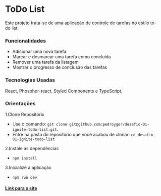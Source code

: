 # ToDo List

Este projeto trata-se de uma aplicação de controle de tarefas no estilo to-do list.

### Funcionalidades

- Adicionar uma nova tarefa
- Marcar e desmarcar uma tarefa como concluída
- Remover uma tarefa da listagem
- Mostrar o progresso de conclusão das tarefas

### Tecnologias Usadas

React, Phosphor-react, Styled Components e TypeScript.

### Orientações

1.Clone Repositório

- Use o comando: `git clone git@github.com:pedroygor/desafio-01-ignite-todo-list.git`.
- Entre na pasta do repositório que você acabou de clonar: `cd desafio-01-ignite-todo-list`

2.Instale as dependências

- `npm install`

3.Inicialize a aplicação

- `npm run dev`

#### [Link para o site](https://pedroygor-todo.netlify.app/)
